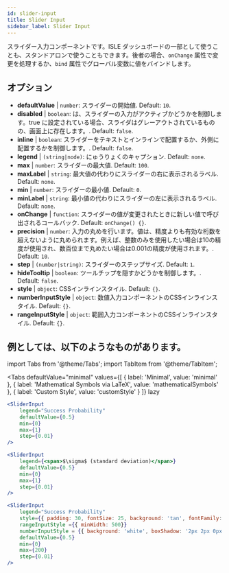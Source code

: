 ```yaml
---
id: slider-input
title: Slider Input
sidebar_label: Slider Input
---
```


スライダー入力コンポーネントです。ISLE ダッシュボードの一部として使うことも、スタンドアロンで使うこともできます。後者の場合、`onChange` 属性で変更を処理するか、`bind` 属性でグローバル変数に値をバインドします。

## オプション

* __defaultValue__ | `number`: スライダーの開始値. Default: `10`.
* __disabled__ | `boolean`: は、スライダーの入力がアクティブかどうかを制御します。true に設定されている場合、スライダはグレーアウトされているものの、画面上に存在します。. Default: `false`.
* __inline__ | `boolean`: スライダーをテキストとインラインで配置するか、外側に配置するかを制御します。. Default: `false`.
* __legend__ | `(string|node)`: にゅうりょくのキャプション. Default: `none`.
* __max__ | `number`: スライダーの最大値. Default: `100`.
* __maxLabel__ | `string`: 最大値の代わりにスライダーの右に表示されるラベル. Default: `none`.
* __min__ | `number`: スライダーの最小値. Default: `0`.
* __minLabel__ | `string`: 最小値の代わりにスライダーの左に表示されるラベル. Default: `none`.
* __onChange__ | `function`: スライダーの値が変更されたときに新しい値で呼び出されるコールバック. Default: `onChange() {}`.
* __precision__ | `number`: 入力の丸めを行います。値は、精度よりも有効な桁数を超えないように丸められます。例えば、整数のみを使用したい場合は10の精度が使用され、数百位まで丸めたい場合は0.001の精度が使用されます。. Default: `10`.
* __step__ | `(number|string)`: スライダーのステップサイズ. Default: `1`.
* __hideTooltip__ | `boolean`: ツールチップを隠すかどうかを制御します。. Default: `false`.
* __style__ | `object`: CSSインラインスタイル. Default: `{}`.
* __numberInputStyle__ | `object`: 数値入力コンポーネントのCSSインラインスタイル. Default: `{}`.
* __rangeInputStyle__ | `object`: 範囲入力コンポーネントのCSSインラインスタイル. Default: `{}`.


## 例としては、以下のようなものがあります。


import Tabs from '@theme/Tabs';
import TabItem from '@theme/TabItem';

<Tabs
    defaultValue="minimal"
    values={[
        { label: 'Minimal', value: 'minimal' },
        { label: 'Mathematical Symbols via LaTeX', value: 'mathematicalSymbols' },
        { label: 'Custom Style', value: 'customStyle' }
    ]}
    lazy
>

<TabItem value="minimal">

```jsx live
<SliderInput
    legend="Success Probability"
    defaultValue={0.5}
    min={0}
    max={1}
    step={0.01}
/>
```

</TabItem>

<TabItem value="mathematicalSymbols">

```jsx live
<SliderInput
    legend={<span>$\sigma$ (standard deviation)</span>}
    defaultValue={0.5}
    min={0}
    max={1}
    step={0.01}
/>
```

</TabItem>

<TabItem value="customStyle">

```jsx live
<SliderInput
    legend="Success Probability"
    style={{ padding: 30, fontSize: 25, background: 'tan', fontFamily: 'Georgia'}}
    rangeInputStyle ={{ minWidth: 500}}
    numberInputStyle = {{ background: 'white', boxShadow: '2px 2px 0px black'}}
    defaultValue={0.5}
    min={0}
    max={200}
    step={0.01}
/>
```

</TabItem>

</Tabs>
